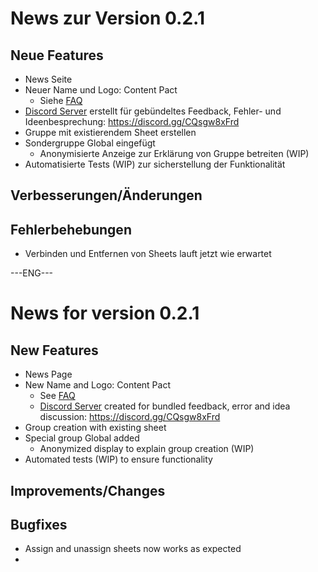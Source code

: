 # News zur Version 0.2.1

## Neue Features

* News Seite
* Neuer Name und Logo: Content Pact
  * Siehe [FAQ](/faq?lang=de)
* [Discord Server](https://discord.gg/CQsgw8xFrd) erstellt für gebündeltes Feedback, Fehler- und Ideenbesprechung: https://discord.gg/CQsgw8xFrd
* Gruppe mit existierendem Sheet erstellen
* Sondergruppe Global eingefügt
  * Anonymisierte Anzeige zur Erklärung von Gruppe betreiten (WIP)
* Automatisierte Tests (WIP) zur sicherstellung der Funktionalität


## Verbesserungen/Änderungen

## Fehlerbehebungen

* Verbinden und Entfernen von Sheets lauft jetzt wie erwartet


---ENG---

# News for version 0.2.1

## New Features

* News Page
* New Name and Logo: Content Pact
  * See [FAQ](/faq?lang=en)
  * [Discord Server](https://discord.gg/CQsgw8xFrd) created for bundled feedback, error and idea discussion: https://discord.gg/CQsgw8xFrd
* Group creation with existing sheet
* Special group Global added
  * Anonymized display to explain group creation (WIP)
* Automated tests (WIP) to ensure functionality

## Improvements/Changes

## Bugfixes

* Assign and unassign sheets now works as expected
* 